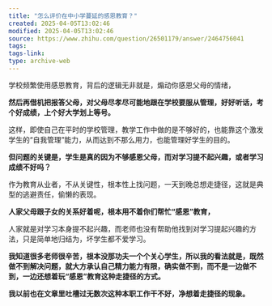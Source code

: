```yaml
---
title: "怎么评价在中小学蔓延的感恩教育？"
created: 2025-04-05T13:02:46
modified: 2025-04-05T13:02:46
source: https://www.zhihu.com/question/26501179/answer/2464756041
tags:
tags-link:
type: archive-web
---
```

学校频繁使用感恩教育，背后的逻辑无非就是，煽动你感恩父母的情绪，

**然后再借机把报答父母，对父母尽孝尽可能地跟在学校要服从管理，好好听话，考个好成绩，上个好大学划上等号。**

这样，即使自己在平时的学校管理，教学工作中做的是不够好的，也能靠这个激发学生的“自我管理”能力，从而达到不那么用力，也能管理好学生的目的。

**但问题的关键是，学生是真的因为不够感恩父母，而对学习提不起兴趣，或者学习成绩不好吗？**

作为教育从业者，不从关键性，根本性上找问题，一天到晚总想走捷径，这就是典型的逃避责任，偷懒的表现。

**人家父母跟子女的关系好着呢，根本用不着你们帮忙“感恩”教育，**

人家就是对学习本身提不起兴趣，而老师也没有帮助他找到对学习提起兴趣的方法，只是简单地归结为，坏学生都不爱学习。

**我知道很多老师很辛苦，根本没那功夫一个个关心学生，所以我的看法就是，既然做不到解决问题，就大方承认自己精力能力有限，确实做不到，而不是一边做不到，一边还想着玩“感恩”教育这种走捷径的方式。**

**我以前也在文章里吐槽过无数次这种本职工作干不好，净想着走捷径的现象。**